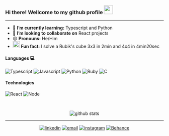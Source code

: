 ### Hi there! Wellcome to my github profile <img src="https://github.com/IncognitaDev/IncognitaDev/blob/master/icons/Hi.gif"  width="28px" height="28px"/>

---

- 🌱 **I’m currently learning:** Typescript and Python
- 👯 **I’m looking to collaborate on** React projects
- 😄 **Pronouns:** He/Him
- <img src="https://github.com/IncognitaDev/IncognitaDev/blob/master/icons/rubik.png"  width="22px" height="22px"/> **Fun fact:** I solve a Rubik's cube 3x3 in 2min and 4x4 in 4min20sec

#### Languages :computer:

![Typescript](https://github.com/IncognitaDev/IncognitaDev/blob/master/icons/ts.png) ![Javascript](https://github.com/IncognitaDev/IncognitaDev/blob/master/icons/js.png) ![Python](https://github.com/IncognitaDev/IncognitaDev/blob/master/icons/python.png) ![Ruby](https://github.com/IncognitaDev/IncognitaDev/blob/master/icons/ruby.png) ![C](https://github.com/IncognitaDev/IncognitaDev/blob/master/icons/c.png)

#### Technologies

![React](https://github.com/IncognitaDev/IncognitaDev/blob/master/icons/react.png) ![Node](https://github.com/IncognitaDev/IncognitaDev/blob/master/icons/node.png)

&nbsp;

<p align=center> 
  <img src="https://github-readme-stats.vercel.app/api?username=IncognitaDev&title_color=2f80ed&icon_color=79ff97&text_color=9f9f9f&bg_color=151515" alt="github stats"/></br>
</p>

---

<p align=center> 
  <a href="https://www.linkedin.com/in/luisvssousa/"><img src="https://github.com/IncognitaDev/IncognitaDev/blob/master/icons/linkedin.png" alt="linkedin"/></a>
  <a href="mailto:lv-ss@hotmail.com"><img src="https://github.com/IncognitaDev/IncognitaDev/blob/master/icons/email.png" alt="email"/></a>
  <a href="https://www.instagram.com/lu_vss/"><img src="https://github.com/IncognitaDev/IncognitaDev/blob/master/icons/Instagram.png" alt="instagram"/></a>
  <a href="https://www.behance.net/IncognitaArt"><img src="https://github.com/IncognitaDev/IncognitaDev/blob/master/icons/Behance.png" alt="Behance"/></a>
</p>
